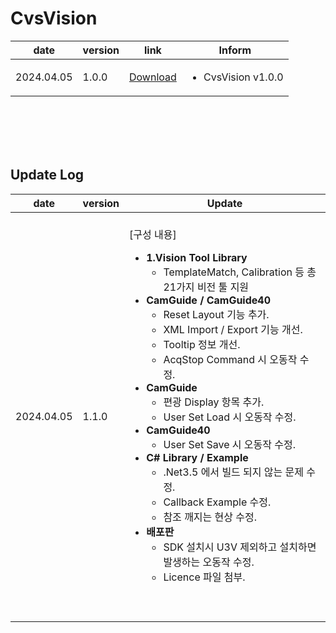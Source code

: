 
# CvsVision
| date | version | link | Inform |
|------|---------|------|--------|
| 2024.04.05 | 1.0.0 | [Download](https://github.com/CREVIS/Camera/raw/master/MCam40/Download%20Files/MCam40_SDK_V4.8.0.8354(x64).zip)| <ul><li>CvsVision v1.0.0<br/></li> |
  
<br><br><br><br>  
  

## Update Log
| date | version | Update |
|------------------------------------|------------------------------|---------------------------|
| 2024.04.05 |1.1.0| <br>[구성 내용]<br> <ul> <li> **1.Vision Tool Library** <br> <ul><li> TemplateMatch, Calibration 등 총 21가지 비전 툴 지원 </ul> <li> **CamGuide / CamGuide40** <br> <ul><li> Reset Layout 기능 추가.  <br><li> XML Import / Export 기능 개선. <br><li>Tooltip 정보 개선. <br><li> AcqStop Command 시 오동작 수정. </ul> <li> **CamGuide** <br> <ul><li> 편광 Display 항목 추가. <br><li> User Set Load 시 오동작 수정. </ul> <li>**CamGuide40** <br> <ul><li> User Set Save 시 오동작 수정. </ul> <li> **C# Library / Example**<br> <ul><li> .Net3.5 에서 빌드 되지 않는 문제 수정. <br><li> Callback Example 수정. <br><li> 참조 깨지는 현상 수정.  </ul> <li>**배포판** <br> <ul><li> SDK 설치시 U3V 제외하고 설치하면 발생하는 오동작 수정. <br><li> Licence 파일 첨부. <br><br> <br> </ul> </ul>
